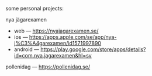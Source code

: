 some personal projects:

nya jägarexamen
* web — https://nyajagarexamen.se/
* ios — https://apps.apple.com/se/app/nya-j%C3%A4garexamen/id1571997890
* android — https://play.google.com/store/apps/details?id=com.nya.jagarexamen&hl=sv

pollenidag — https://pollenidag.se/

